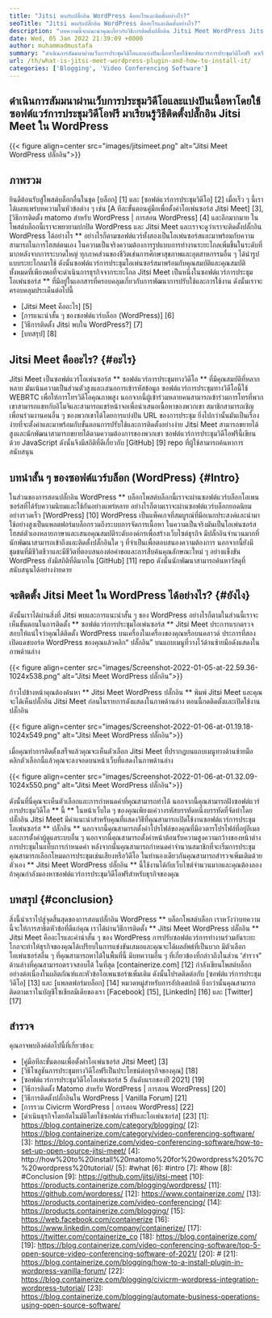 ```yaml
---
title: "Jitsi พบกับปลั๊กอิน WordPress คืออะไรและติดตั้งอย่างไร?" 
seoTitle: "Jitsi พบกับปลั๊กอิน WordPress คืออะไรและติดตั้งอย่างไร?" 
description: "บทความนี้จะแนะนำคุณเกี่ยวกับวิธีการติดตั้งปลั๊กอิน Jitsi Meet WordPress Jitsi Meet เป็นซอฟต์แวร์การประชุมวิดีโอโอเพนซอร์ซที่มีคุณสมบัติที่ทรงพลัง" 
date: Wed, 05 Jan 2022 21:39:09 +0000
author: muhammadmustafa
summary: "ดำเนินการสัมมนาผ่านเว็บการประชุมวิดีโอและแบ่งปันเนื้อหาโดยใช้ซอฟต์แวร์การประชุมวิดีโอฟรี มาเรียนรู้วิธีติดตั้งปลั๊กอิน Jitsi Meet ใน WordPress" 
url: /th/what-is-jitsi-meet-wordpress-plugin-and-how-to-install-it/
categories: ['Blogging', 'Video Conferencing Software']
---
```


## ดำเนินการสัมมนาผ่านเว็บการประชุมวิดีโอและแบ่งปันเนื้อหาโดยใช้ซอฟต์แวร์การประชุมวิดีโอฟรี มาเรียนรู้วิธีติดตั้งปลั๊กอิน Jitsi Meet ใน WordPress

{{< figure align=center src="images/jitsimeet.png" alt="Jitsi Meet WordPress ปลั๊กอิน">}}


## ภาพรวม
ยินดีต้อนรับสู่โพสต์บล็อกอื่นในชุด [บล็อก] [1] และ [ซอฟต์แวร์การประชุมวิดีโอ] [2] เมื่อเร็ว ๆ นี้เราได้เผยแพร่บทความในหัวข้อต่าง ๆ เช่น [A ทีละขั้นตอนคู่มือเพื่อตั้งค่าโอเพ่นซอร์ส Jitsi Meet] [3], [วิธีการติดตั้ง matomo สำหรับ WordPress | การสอน WordPress] [4] และอีกมากมาย ในโพสต์บล็อกนี้เราจะพยายามปกปิด WordPress และ Jitsi Meet และเราจะดูว่าเราจะติดตั้งปลั๊กอิน WordPress ได้อย่างไร ** อย่างไรก็ตามซอฟต์แวร์ทั้งสองเป็นโอเพ่นซอร์สและมาพร้อมกับความสามารถในการโฮสต์ตนเอง ในความเป็นจริงความต้องการรูปแบบการทำงานระยะไกลเพิ่มขึ้นในระดับที่มากหลังจากการระบาดใหญ่ ทุกภาคส่วนของชีวิตเช่นการศึกษาสุขภาพและอุตสาหกรรมอื่น ๆ ได้นำรูปแบบระยะไกลมาใช้
ดังนั้นซอฟต์แวร์การประชุมโอเพ่นซอร์สมาพร้อมกับคุณสมบัติและคุณสมบัติทั้งหมดที่เพียงพอที่จะดำเนินการธุรกิจจากระยะไกล Jitsi Meet เป็นหนึ่งในซอฟต์แวร์การประชุมโอเพ่นซอร์ส ** ที่มีอยู่ในเอกสารที่ครอบคลุมเกี่ยวกับการพัฒนาการปรับใช้และการใช้งาน ดังนั้นเราจะครอบคลุมประเด็นต่อไปนี้
  * [Jitsi Meet คืออะไร] [5]
  * [การแนะนำสั้น ๆ ของซอฟต์แวร์บล็อก (WordPress)] [6]
  * [วิธีการติดตั้ง Jitsi พบใน WordPress?] [7]
  * [บทสรุป] [8]

## Jitsi Meet คืออะไร? {#อะไร}
Jitsi Meet เป็นซอฟต์แวร์โอเพ่นซอร์ส ** ซอฟต์แวร์การประชุมทางวิดีโอ ** ที่มีคุณสมบัติที่หลากหลาย มันเน้นความเป็นส่วนตัวสูงและเสนอการเข้ารหัสข้อมูล ซอฟต์แวร์การประชุมทางวิดีโอนี้ใช้ WEBRTC เพื่อให้การโทรวิดีโอคุณภาพสูง นอกจากนี้ผู้เข้าร่วมหลายคนสามารถเข้าร่วมการโทรที่พวกเขาสามารถแชทกับอิโมจิและสามารถแชร์หน้าจอเพื่อนำเสนอเนื้อหาของพวกเขา สมาชิกสามารถเชิญเพื่อนร่วมงานคนอื่น ๆ ของพวกเขาได้โดยการแบ่งปัน URL ของการประชุม ยิ่งไปกว่านั้นมันเป็นเรื่องง่ายที่จะตั้งค่าและมาพร้อมกับขั้นตอนการปรับใช้และการติดตั้งอย่างง่าย Jitsi Meet สามารถขยายได้สูงและนักพัฒนาสามารถขยายได้ตามความต้องการของพวกเขา ซอฟต์แวร์การประชุมวิดีโอฟรีนี้เขียนด้วย JavaScript ดังนั้นจึงมีสถิติที่ดีเกี่ยวกับ [GitHub] [9] repo ที่ผู้ใช้สามารถค้นหาการสนับสนุน

## บทนำสั้น ๆ ของซอฟต์แวร์บล็อก (WordPress) {#Intro}
ในส่วนของการสอนปลั๊กอิน WordPress ** บล็อกโพสต์บล็อกนี้เราจะผ่านซอฟต์แวร์บล็อกโอเพนซอร์สที่ได้รับความนิยมและใช้กันอย่างแพร่หลาย อย่างไรก็ตามเราจะผ่านซอฟต์แวร์บล็อกยอดนิยมอย่างรวดเร็ว [WordPress] [10] WordPress เป็นแพ็คเกจที่สมบูรณ์ที่มีอเนกประสงค์และนำมาใช้อย่างสูงเป็นแพลตฟอร์มบล็อกรวมถึงระบบการจัดการเนื้อหา ในความเป็นจริงมันเป็นโอเพ่นซอร์สโฮสต์ตัวเองหลายภาษาและเสนอคุณสมบัติระดับองค์กรเพื่อสร้างเว็บไซต์ธุรกิจ มีปลั๊กอินจำนวนมากที่นักพัฒนาสามารถเข้าถึงและติดตั้งปลั๊กอินใด ๆ ที่จำเป็นเพื่อตอบสนองความต้องการ นอกจากนี้ยังมีชุมชนที่มีชีวิตชีวาและมีชีวิตที่ตอบสนองต่อคำขอและการสืบค้นคุณลักษณะใหม่ ๆ อย่างแข็งขัน WordPress ยังมีสถิติที่ดีมากใน [GitHub] [11] repo ดังนั้นนักพัฒนาสามารถค้นหาวัสดุที่สนับสนุนได้อย่างง่ายดาย

## จะติดตั้ง Jitsi Meet ใน WordPress ได้อย่างไร? {#ยังไง}
ดังนั้นเราได้ผ่านสิ่งที่ Jitsi พบและการแนะนำสั้น ๆ ของ WordPress อย่างไรก็ตามในส่วนนี้เราจะเห็นขั้นตอนในการติดตั้ง ** ซอฟต์แวร์การประชุมโอเพ่นซอร์ส ** Jitsi Meet
ประการแรกตรวจสอบให้แน่ใจว่าคุณได้ติดตั้ง WordPress บนเครื่องในเครื่องของคุณหรือบนคลาวด์
ประการที่สองเปิดแดชบอร์ด WordPress ของคุณแล้วคลิก“ ปลั๊กอิน” บนแถบเมนูที่วางไว้ด้านซ้ายมือดังแสดงในภาพด้านล่าง

{{< figure align=center src="images/Screenshot-2022-01-05-at-22.59.36-1024x538.png" alt="Jitsi Meet WordPress ปลั๊กอิน">}}

ก้าวไปข้างหน้าคุณต้องค้นหา ** Jitsi Meet WordPress ปลั๊กอิน ** พิมพ์ Jitsi Meet และคุณจะได้เห็นปลั๊กอิน Jitsi Meet ก่อนในรายการดังแสดงในภาพด้านล่าง ตอนนี้กดติดตั้งและเปิดใช้งานปลั๊กอิน

{{< figure align=center src="images/Screenshot-2022-01-06-at-01.19.18-1024x549.png" alt="Jitsi Meet WordPress ปลั๊กอิน">}}

เมื่อคุณทำการติดตั้งเสร็จแล้วคุณจะเห็นตัวเลือก Jitsi Meet ที่ปรากฏบนแถบเมนูทางด้านซ้ายมือ คลิกตัวเลือกนี้แล้วคุณจะลงจอดบนหน้าเว็บที่แสดงในภาพด้านล่าง

{{< figure align=center src="images/Screenshot-2022-01-06-at-01.32.09-1024x550.png" alt="Jitsi Meet WordPress ปลั๊กอิน">}}

ดังนั้นที่นี่คุณจะเห็นตัวเลือกและการกำหนดค่าที่คุณสามารถทำได้ นอกจากนี้คุณสามารถฝังซอฟต์แวร์การประชุมวิดีโอ ** นี้ ** ในหน้าเว็บใด ๆ ของคุณเพียงแค่วางรหัสบรรทัดหนึ่งบรรทัดที่จัดทำโดยปลั๊กอิน Jitsi Meet มีคำแนะนำสำหรับคุณที่แสดงวิธีที่คุณสามารถเปิดใช้งานซอฟต์แวร์การประชุมโอเพ่นซอร์ส ** ปลั๊กอิน ** นอกจากนี้คุณสามารถตั้งค่าโปรไฟล์ของคุณที่มีอวตารโปรไฟล์ที่อยู่อีเมลและการตั้งค่าผู้ดูแลระบบอื่น ๆ นอกจากนี้คุณสามารถตั้งค่าหน้าต้อนรับความสูงความกว้างของหน้าต่างการประชุมในแท็บการกำหนดค่า หลังจากนั้นคุณสามารถกำหนดค่าจำนวนสมาชิกที่จะเริ่มการประชุมคุณสามารถเลือกโหมดการประชุมเช่นเสียงหรือวิดีโอ
ในทำนองเดียวกันคุณสามารถสำรวจเพิ่มเติมด้วยตัวเอง ** Jitsi Meet WordPress ปลั๊กอิน ** นี้ใช้งานได้กับเว็บไซต์จำนวนมากและคุณต้องลองถ้าคุณกำลังมองหาซอฟต์แวร์การประชุมวิดีโอฟรีสำหรับธุรกิจของคุณ

## บทสรุป {#conclusion}
สิ่งนี้นำเราไปสู่จุดสิ้นสุดของการสอนปลั๊กอิน WordPress ** บล็อกโพสต์บล็อก เราหวังว่าบทความนี้จะให้การสาธิตหัวข้อที่ดีแก่คุณ เราได้ผ่านวิธีการติดตั้ง ** Jitsi Meet WordPress ปลั๊กอิน ** Jitsi Meet คืออะไรและคำนำสั้น ๆ ของ WordPress การปรับซอฟต์แวร์การทำงานร่วมกันระยะไกลจะทำให้ธุรกิจของคุณได้เปรียบในการแข่งขันเสมอและคุณจะได้ผลลัพธ์ที่เป็นบวก มีตัวเลือกโอเพ่นซอร์สอื่น ๆ ที่คุณสามารถหาได้ในพื้นที่นี้ มีบทความอื่น ๆ ที่เกี่ยวข้องที่กล่าวถึงในส่วน ‘สำรวจ” ด้านล่างที่คุณสามารถตรวจสอบได้
ในที่สุด [containerize.com] [12] กำลังเขียนโพสต์บล็อกอย่างต่อเนื่องในผลิตภัณฑ์และหัวข้อโอเพนซอร์ซเพิ่มเติม ดังนั้นโปรดติดต่อกับ [ซอฟต์แวร์การประชุมวิดีโอ] [13] และ [แพลตฟอร์มบล็อก] [14] หมวดหมู่สำหรับการอัปเดตปกติ ยิ่งกว่านั้นคุณสามารถติดตามเราในบัญชีโซเชียลมีเดียของเรา [Facebook] [15], [LinkedIn] [16] และ [Twitter] [17]

## สำรวจ
คุณอาจพบลิงค์ต่อไปนี้ที่เกี่ยวข้อง:
  * [คู่มือทีละขั้นตอนเพื่อตั้งค่าโอเพ่นซอร์ส Jitsi Meet] [3]
  * [วิธีโซลูชันการประชุมทางวิดีโอฟรีเป็นประโยชน์ต่อธุรกิจของคุณ] [18]
  * [ซอฟต์แวร์การประชุมวิดีโอโอเพ่นซอร์ส 5 อันดับแรกของปี 2021] [19]
  * [วิธีการติดตั้ง Matomo สำหรับ WordPress | การสอน WordPress] [20]
  * [วิธีการติดตั้งปลั๊กอินใน WordPress | Vanilla Forum] [21]
  * [การรวม Civicrm WordPress | การสอน WordPress] [22]
  * [ดำเนินธุรกิจโดยอัตโนมัติโดยใช้ซอฟต์แวร์ฟรีและโอเพ่นซอร์ส] [23]
[1]: https://blog.containerize.com/category/blogging/
[2]: https://blog.containerize.com/category/video-conferencing-software/
[3]: https://blog.containerize.com/video-conferencing-software/how-to-set-up-open-source-jitsi-meet/
[4]: http://how%20to%20install%20matomo%20for%20wordpress%20%7C%20wordpress%20tutorial/
[5]: #what
[6]: #intro
[7]: #how
[8]: #Conclusion
[9]: https://github.com/jitsi/jitsi-meet
[10]: https://products.containerize.com/blogging/wordpress/
[11]: https://github.com/wordpress/
[12]: https://www.containerize.com/
[13]: https://products.containerize.com/video-conferencing/
[14]: https://products.containerize.com/blogging/
[15]: https://web.facebook.com/containerize
[16]: https://www.linkedin.com/company/containerize/
[17]: https://twitter.com/containerize_co
[18]: https://blog.containerize.com/
[19]: https://blog.containerize.com/video-conferencing-software/top-5-open-source-video-conferencing-software-of-2021/
[20]: #
[21]: https://blog.containerize.com/blogging/how-to-a-install-plugin-in-wordpress-vanilla-forum/
[22]: https://blog.containerize.com/blogging/civicrm-wordpress-integration-wordpress-tutorial/
[23]: https://blog.containerize.com/blogging/automate-business-operations-using-open-source-software/

